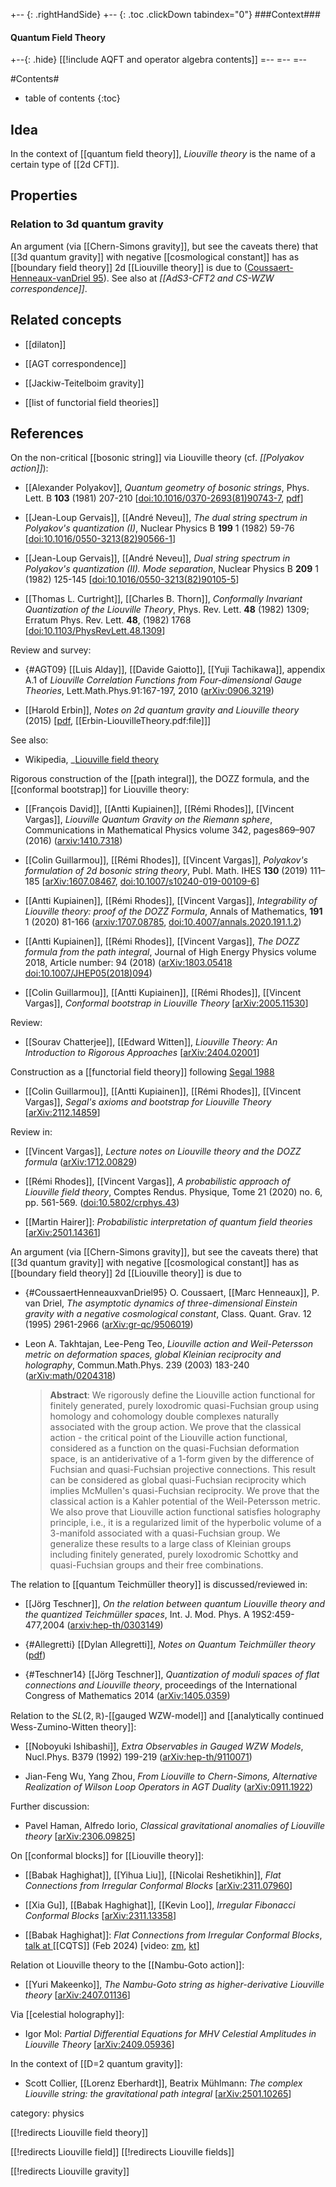 


+-- {: .rightHandSide}
+-- {: .toc .clickDown tabindex="0"}
###Context###
#### Quantum Field Theory
+--{: .hide}
[[!include AQFT and operator algebra contents]]
=--
=--
=--



#Contents#
* table of contents
{:toc}

## Idea

In the context of [[quantum field theory]], _Liouville theory_ is the name of a certain type of [[2d CFT]].

## Properties

### Relation to 3d quantum gravity

An argument (via [[Chern-Simons gravity]], but see the caveats there) that [[3d quantum gravity]] with negative [[cosmological constant]] has as [[boundary field theory]] 2d [[Liouville theory]] is due to ([Coussaert-Henneaux-vanDriel 95](#CoussaertHenneauxvanDriel95)). See also at _[[AdS3-CFT2 and CS-WZW correspondence]]_.



## Related concepts

* [[dilaton]]

* [[AGT correspondence]]

* [[Jackiw-Teitelboim gravity]]

* [[list of functorial field theories]]


## References

On the non-critical [[bosonic string]] via Liouville theory (cf. *[[Polyakov action]]*):

* [[Alexander Polyakov]], *Quantum geometry of bosonic strings*, Phys. Lett. B **103** (1981) 207-210 &lbrack;<a href="https://doi.org/10.1016/0370-2693(81)90743-7">doi:10.1016/0370-2693(81)90743-7</a>, [pdf](http://qft.itp.ac.ru/polyakov-2.pdf)&rbrack;

* [[Jean-Loup Gervais]], [[André Neveu]], *The dual string spectrum in Polyakov's quantization (I)*, Nuclear Physics B **199** 1 (1982) 59-76 &lbrack;<a href="https://doi.org/10.1016/0550-3213(82)90566-1">doi:10.1016/0550-3213(82)90566-1</a>&rbrack;

* [[Jean-Loup Gervais]], [[André Neveu]], *Dual string spectrum in Polyakov's quantization (II). Mode separation*, Nuclear Physics B **209** 1 (1982) 125-145 &lbrack;<a href="https://doi.org/10.1016/0550-3213(82)90105-5">doi:10.1016/0550-3213(82)90105-5</a>&rbrack;

* [[Thomas L. Curtright]], [[Charles B. Thorn]], *Conformally Invariant Quantization of the Liouville Theory*, Phys. Rev. Lett. **48** (1982) 1309; Erratum Phys. Rev. Lett. **48**,  (1982) 1768 &lbrack;[doi:10.1103/PhysRevLett.48.1309](https://doi.org/10.1103/PhysRevLett.48.1309)&rbrack;

Review and survey:

* {#AGT09} [[Luis Alday]], [[Davide Gaiotto]], [[Yuji Tachikawa]], appendix A.1 of _Liouville Correlation Functions from Four-dimensional Gauge Theories_, Lett.Math.Phys.91:167-197, 2010 ([arXiv:0906.3219](http://arxiv.org/abs/0906.3219))

* [[Harold Erbin]], *Notes on 2d quantum gravity and Liouville theory* (2015) &lbrack;[pdf](http://www.lpthe.jussieu.fr/~erbin/files/liouville_theory.pdf), [[Erbin-LiouvilleTheory.pdf:file]]&rbrack;

See also:

* Wikipedia, _[Liouville field theory](http://en.wikipedia.org/wiki/Liouville_field_theory)

Rigorous construction of the [[path integral]], the DOZZ formula, and the [[conformal bootstrap]] for Liouville theory:

* [[François David]], [[Antti Kupiainen]], [[Rémi Rhodes]], [[Vincent Vargas]], _Liouville Quantum Gravity on the Riemann sphere_, Communications in Mathematical Physics volume 342, pages869–907 (2016) ([arxiv:1410.7318](https://arxiv.org/abs/1410.7318))

* [[Colin Guillarmou]], [[Rémi Rhodes]], [[Vincent Vargas]], *Polyakov's formulation of 2d bosonic string theory*, Publ. Math. IHES **130** (2019) 111–185 &lbrack;[arXiv:1607.08467](https://arxiv.org/abs/1607.08467), [doi:10.1007/s10240-019-00109-6](https://doi.org/10.1007/s10240-019-00109-6)&rbrack;


* [[Antti Kupiainen]], [[Rémi Rhodes]], [[Vincent Vargas]], _Integrability of Liouville theory: proof of the DOZZ Formula_, Annals of Mathematics,  **191** 1 (2020) 81-166 ([arxiv:1707.08785](https://arxiv.org/abs/1707.08785), [doi:10.4007/annals.2020.191.1.2](https://doi.org/10.4007/annals.2020.191.1.2))

* [[Antti Kupiainen]], [[Rémi Rhodes]], [[Vincent Vargas]], *The DOZZ formula from the path integral*, Journal of High Energy Physics volume 2018, Article number: 94 (2018) ([arXiv:1803.05418](https://arxiv.org/abs/1803.05418) <a href="https://doi.org/10.1007/JHEP05(2018)094">doi:10.1007/JHEP05(2018)094</a>)

* [[Colin Guillarmou]], [[Antti Kupiainen]], [[Rémi Rhodes]], [[Vincent Vargas]], _Conformal bootstrap in Liouville Theory_ &lbrack;[arXiv:2005.11530](https://arxiv.org/abs/2005.11530)&rbrack;

Review:

* [[Sourav Chatterjee]], [[Edward Witten]], *Liouville Theory: An Introduction to Rigorous Approaches* &lbrack;[arXiv:2404.02001](https://arxiv.org/abs/2404.02001)&rbrack;


Construction as a [[functorial field theory]] following [Segal 1988](conformal+field+theory#Segal88)

* [[Colin Guillarmou]], [[Antti Kupiainen]], [[Rémi Rhodes]], [[Vincent Vargas]], *Segal's axioms and bootstrap for Liouville Theory* &lbrack;[arXiv:2112.14859](https://arxiv.org/abs/2112.14859)&rbrack;



Review in:

* [[Vincent Vargas]], *Lecture notes on Liouville theory and the DOZZ formula* ([arXiv:1712.00829](https://arxiv.org/abs/1712.00829))

* [[Rémi Rhodes]], [[Vincent Vargas]], *A probabilistic approach of Liouville field theory*, Comptes Rendus. Physique, Tome 21 (2020) no. 6, pp. 561-569. ([doi:10.5802/crphys.43](https://doi.org/10.5802/crphys.43))

* [[Martin Hairer]]: *Probabilistic interpretation of quantum field theories* &lbrack;[arXiv:2501.14361](https://arxiv.org/abs/2501.14361)&rbrack;



An argument (via [[Chern-Simons gravity]], but see the caveats there) that [[3d quantum gravity]] with negative [[cosmological constant]] has as [[boundary field theory]] 2d [[Liouville theory]] is due to 

* {#CoussaertHenneauxvanDriel95} O. Coussaert, [[Marc Henneaux]], P. van Driel, _The asymptotic dynamics of three-dimensional Einstein gravity with a negative cosmological constant_, Class. Quant. Grav. 12 (1995) 2961-2966 ([arXiv:gr-qc/9506019](http://arxiv.org/abs/gr-qc/9506019))

* Leon A. Takhtajan, Lee-Peng Teo, _Liouville action and Weil-Petersson metric on deformation spaces, global Kleinian reciprocity and holography_, Commun.Math.Phys. 239 (2003) 183-240 ([arXiv:math/0204318](http://arxiv.org/abs/math/0204318))

  > **Abstract**: We rigorously define the Liouville action functional for finitely generated, purely loxodromic quasi-Fuchsian group using homology and cohomology double complexes naturally associated with the group action. We prove that the classical action - the critical point of the Liouville action functional, considered as a function on the quasi-Fuchsian deformation space, is an antiderivative of a 1-form given by the difference of Fuchsian and quasi-Fuchsian projective connections. This result can be considered as global quasi-Fuchsian reciprocity which implies McMullen's quasi-Fuchsian reciprocity. We prove that the classical action is a Kahler potential of the Weil-Petersson metric. We also prove that Liouville action functional satisfies holography principle, i.e., it is a regularized limit of the hyperbolic volume of a 3-manifold associated with a quasi-Fuchsian group. We generalize these results to a large class of Kleinian groups including finitely generated, purely loxodromic Schottky and quasi-Fuchsian groups and their free combinations.


The relation to [[quantum Teichmüller theory]] is discussed/reviewed in:

* [[Jörg Teschner]], _On the relation between quantum Liouville theory and the quantized Teichm&#252;ller spaces_, Int. J. Mod. Phys. A 19S2:459-477,2004 ([arxiv:hep-th/0303149](http://arxiv.org/abs/hep-th/0303149))

* {#Allegretti} [[Dylan Allegretti]], _Notes on Quantum Teichm&#252;ller theory_ ([pdf](http://users.math.yale.edu/~dga4/TeichmullerNotes.pdf))

* {#Teschner14} [[Jörg Teschner]], _Quantization of moduli spaces of flat connections and Liouville theory_, proceedings of the International Congress of Mathematics 2014 ([arXiv:1405.0359](http://arxiv.org/abs/1405.0359))

Relation to the $SL(2,\mathbb{R})$-[[gauged WZW-model]] and [[analytically continued Wess-Zumino-Witten theory]]:

* [[Noboyuki Ishibashi]], _Extra Observables in Gauged WZW Models_, Nucl.Phys. B379 (1992) 199-219 ([arXiv:hep-th/9110071](http://arxiv.org/abs/hep-th/9110071))

* Jian-Feng Wu, Yang Zhou, _From Liouville to Chern-Simons, Alternative Realization of Wilson Loop Operators in AGT Duality_ ([arXiv:0911.1922](http://arxiv.org/abs/0911.1922))

Further discussion:

* Pavel Haman, Alfredo Iorio, *Classical gravitational anomalies of Liouville theory* &lbrack;[arXiv:2306.09825](https://arxiv.org/abs/2306.09825)&rbrack;

On [[conformal blocks]] for [[Liouville theory]]:

* [[Babak Haghighat]], [[Yihua Liu]], [[Nicolai Reshetikhin]], *Flat Connections from Irregular Conformal Blocks* &lbrack;[arXiv:2311.07960](https://arxiv.org/abs/2311.07960)&rbrack;

* [[Xia Gu]], [[Babak Haghighat]], [[Kevin Loo]], *Irregular Fibonacci Conformal Blocks* &lbrack;[arXiv:2311.13358](https://arxiv.org/abs/2311.13358)&rbrack;

* [[Babak Haghighat]]: *Flat Connections from Irregular Conformal Blocks*, [talk at ](CQTS#HaghighatFeb2024) [[CQTS]] (Feb 2024) &lbrack;video: [zm](https://nyu.zoom.us/rec/share/c41GdU--I_-g2XLJ7A6T0HxK6AxI-utrlGb2mStB0XBOaJ3FrvC1JzoL_FsjWrEi.MBPR87t2nBR8f99t), [kt](https://cdnapisec.kaltura.com/p/1674401/sp/167440100/embedIframeJs/uiconf_id/23435151/partner_id/1674401?iframeembed=true&playerId=kaltura_player&entry_id=1_qyu7rg1l)&rbrack;

Relation ot Liouville theory to the [[Nambu-Goto action]]:

* [[Yuri Makeenko]], *The Nambu-Goto string as higher-derivative Liouville theory* &lbrack;[arXiv:2407.01136](https://arxiv.org/abs/2407.01136)&rbrack;

Via [[celestial holography]]:

* Igor Mol: *Partial Differential Equations for MHV Celestial Amplitudes in Liouville Theory* &lbrack;[arXiv:2409.05936](https://arxiv.org/abs/2409.05936)&rbrack;

In the context of [[D=2 quantum gravity]]:

* Scott Collier, [[Lorenz Eberhardt]], Beatrix Mühlmann: *The complex Liouville string: the gravitational path integral* &lbrack;[arXiv:2501.10265](https://arxiv.org/abs/2501.10265)&rbrack;



category: physics

[[!redirects Liouville field theory]]

[[!redirects Liouville field]]
[[!redirects Liouville fields]]

[[!redirects Liouville gravity]]



